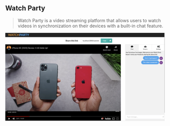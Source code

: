 ## Watch Party
> Watch Party is a video streaming platform that allows users to watch videos in synchronization on their devices with a built-in chat feature.

![Example screenshot](sample.png)